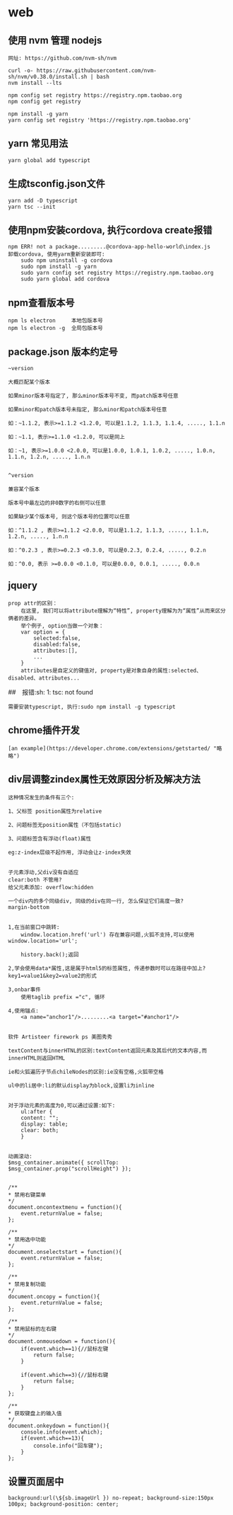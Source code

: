 # web

## 使用 nvm 管理 nodejs

    网址: https://github.com/nvm-sh/nvm

    curl -o- https://raw.githubusercontent.com/nvm-sh/nvm/v0.38.0/install.sh | bash
    nvm install --lts

    npm config set registry https://registry.npm.taobao.org
    npm config get registry

    npm install -g yarn
    yarn config set registry 'https://registry.npm.taobao.org'

## yarn 常见用法

    yarn global add typescript

## 生成tsconfig.json文件

    yarn add -D typescript
    yarn tsc --init


## 使用npm安装cordova, 执行cordova create报错

    npm ERR! not a package.........@cordova-app-hello-world\index.js
    卸载cordova, 使用yarm重新安装即可:
        sudo npm uninstall -g cordova
        sudo npm install -g yarn
        sudo yarn config set registry https://registry.npm.taobao.org
        sudo yarn global add cordova


## npm查看版本号

~~~
npm ls electron     本地包版本号
npm ls electron -g  全局包版本号
~~~


## package.json 版本约定号

    ~version

    大概匹配某个版本

    如果minor版本号指定了, 那么minor版本号不变, 而patch版本号任意

    如果minor和patch版本号未指定, 那么minor和patch版本号任意

    如：~1.1.2, 表示>=1.1.2 <1.2.0, 可以是1.1.2, 1.1.3, 1.1.4, ....., 1.1.n

    如：~1.1, 表示>=1.1.0 <1.2.0, 可以是同上

    如：~1, 表示>=1.0.0 <2.0.0, 可以是1.0.0, 1.0.1, 1.0.2, ....., 1.0.n, 1.1.n, 1.2.n, ....., 1.n.n


    ^version

    兼容某个版本

    版本号中最左边的非0数字的右侧可以任意

    如果缺少某个版本号, 则这个版本号的位置可以任意

    如：^1.1.2 , 表示>=1.1.2 <2.0.0, 可以是1.1.2, 1.1.3, ....., 1.1.n, 1.2.n, ....., 1.n.n

    如：^0.2.3 , 表示>=0.2.3 <0.3.0, 可以是0.2.3, 0.2.4, ....., 0.2.n

    如：^0.0, 表示 >=0.0.0 <0.1.0, 可以是0.0.0, 0.0.1, ....., 0.0.n

## jquery

    prop attr的区别：
        在这里, 我们可以将attribute理解为“特性”, property理解为为“属性”从而来区分俩者的差异。
        举个例子, option当做一个对象：
        var option = {
            selected:false,
            disabled:false,
            attributes:[],
            ...
        }
        attributes是自定义的键值对, property是对象自身的属性:selected、disabled、attributes...

##　报错:sh: 1: tsc: not found

    需要安装typescript, 执行:sudo npm install -g typescript

## chrome插件开发

    [an example](https://developer.chrome.com/extensions/getstarted/ "略略")

## div层调整zindex属性无效原因分析及解决方法

    这种情况发生的条件有三个:

    1、父标签 position属性为relative

    2、问题标签无position属性（不包括static)

    3、问题标签含有浮动(float)属性

    eg:z-index层级不起作用, 浮动会让z-index失效


    子元素浮动,父div没有自适应
    clear:both 不管用?
    给父元素添加: overflow:hidden

    一个div内的多个同级div, 同级的div在同一行, 怎么保证它们高度一致?
    margin-bottom


    1,在当前窗口中跳转:
        window.location.href('url') 存在兼容问题,火狐不支持,可以使用 window.location='url';

        history.back();返回

    2,学会使用data*属性,这是属于html5的标签属性, 传递参数时可以在路径中加上?key1=value1&key2=value2的形式

    3,onbar事件
        使用taglib prefix ="c", 循环

    4,使用锚点:
        <a name="anchor1"/>.........<a target="#anchor1"/>


    软件 Artisteer firework ps 美图秀秀

    textContent与innerHTNL的区别:textContent返回元素及其后代的文本内容,而innerHTML则返回HTML

    ie和火狐遍历子节点chileNodes的区别:ie没有空格,火狐带空格

    ul中的li居中:li的默认display为block,设置li为inline


    对于浮动元素的高度为0,可以通过设置:如下:
        ul:after {
        content: "";
        display: table;
        clear: both;
        }


    动画滚动:
    $msg_container.animate({ scrollTop: $msg_container.prop("scrollHeight") });


    /**
    * 禁用右键菜单
    */
    document.oncontextmenu = function(){
        event.returnValue = false;
    };

    /**
    * 禁用选中功能
    */
    document.onselectstart = function(){
        event.returnValue = false;
    };

    /**
    * 禁用复制功能
    */
    document.oncopy = function(){
        event.returnValue = false;
    };

    /**
    * 禁用鼠标的左右键
    */
    document.onmousedown = function(){
        if(event.which==1){//鼠标左键
            return false;
        }

        if(event.which==3){//鼠标右键
            return false;
        }
    };

    /**
    * 获取键盘上的输入值
    */
    document.onkeydown = function(){
        console.info(event.which);
        if(event.which==13){
            console.info("回车键");
        }
    };

## 设置页面居中

    background:url(\${sb.imageUrl }) no-repeat; background-size:150px 100px; background-position: center;
